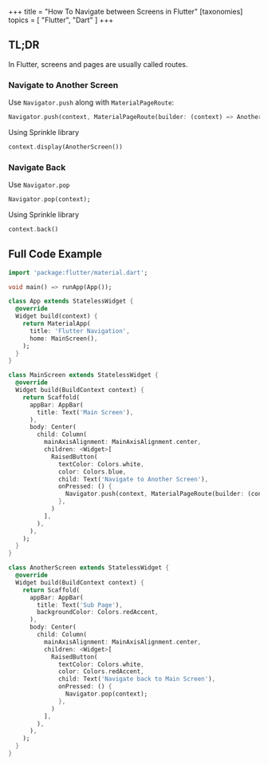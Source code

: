 +++
title = "How To Navigate between Screens in Flutter"
[taxonomies]
topics = [ "Flutter", "Dart" ]
+++

## TL;DR

In Flutter, screens and pages are usually called routes.

### Navigate to Another Screen

Use `Navigator.push` along with `MaterialPageRoute`:

```dart
Navigator.push(context, MaterialPageRoute(builder: (context) => AnotherScreen()));
```

Using Sprinkle library

```dart
context.display(AnotherScreen())
```


### Navigate Back

Use `Navigator.pop`

```dart
Navigator.pop(context);
```

Using Sprinkle library

```dart
context.back()
```

## Full Code Example

```dart
import 'package:flutter/material.dart';

void main() => runApp(App());

class App extends StatelessWidget {
  @override
  Widget build(context) {
    return MaterialApp(
      title: 'Flutter Navigation',
      home: MainScreen(),
    );
  }
}
```

```dart
class MainScreen extends StatelessWidget {
  @override
  Widget build(BuildContext context) {
    return Scaffold(
      appBar: AppBar(
        title: Text('Main Screen'),
      ),
      body: Center(
        child: Column(
          mainAxisAlignment: MainAxisAlignment.center,
          children: <Widget>[
            RaisedButton(
              textColor: Colors.white,
              color: Colors.blue,
              child: Text('Navigate to Another Screen'),
              onPressed: () {
                Navigator.push(context, MaterialPageRoute(builder: (context) => AnotherScreen()));
              },
            )
          ],
        ),
      ),
    );
  }
}
```

```dart
class AnotherScreen extends StatelessWidget {
  @override
  Widget build(BuildContext context) {
    return Scaffold(
      appBar: AppBar(
        title: Text('Sub Page'),
        backgroundColor: Colors.redAccent,
      ),
      body: Center(
        child: Column(
          mainAxisAlignment: MainAxisAlignment.center,
          children: <Widget>[
            RaisedButton(
              textColor: Colors.white,
              color: Colors.redAccent,
              child: Text('Navigate back to Main Screen'),
              onPressed: () {
                Navigator.pop(context);
              },
            )
          ],
        ),
      ),
    );
  }
}
```